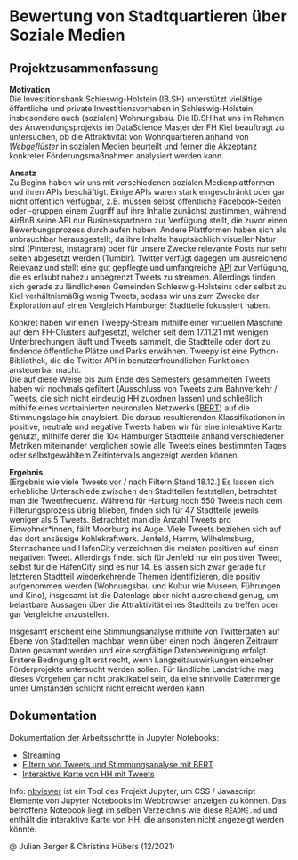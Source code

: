 # Bewertung von Stadtquartieren über Soziale Medien

## Projektzusammenfassung

**Motivation** \
Die Investitionsbank Schleswig-Holstein (IB.SH) unterstützt vielältige öffentliche und private Investitionsvorhaben in Schleswig-Holstein, insbesondere auch (sozialen) Wohnungsbau. Die IB.SH hat uns im Rahmen des Anwendungsprojekts im DataScience Master der FH Kiel beauftragt zu untersuchen, ob die Attraktivität von Wohnquartieren anhand von *Webgeflüster* in sozialen Medien beurteilt und ferner die Akzeptanz konkreter Förderungsmaßnahmen analysiert werden kann. 

**Ansatz** \
Zu Beginn haben wir uns mit verschiedenen sozialen Medienplattformen und ihren APIs beschäftigt. Einige APIs waren stark eingeschränkt oder gar nicht öffentlich verfügbar, z.B. müssen selbst öffentliche Facebook-Seiten oder -gruppen einem Zugriff auf ihre Inhalte zunächst zustimmen, während AirBnB seine API nur Businesspartnern zur Verfügung stellt, die zuvor einen Bewerbungsprozess durchlaufen haben. Andere Plattformen haben sich als unbrauchbar herausgestellt, da ihre Inhalte hauptsächlich visueller Natur sind (Pinterest, Instagram) oder für unsere Zwecke relevante Posts nur sehr selten abgesetzt werden (Tumblr). 
Twitter verfügt dagegen um ausreichend Relevanz und stellt eine gut gepflegte und umfangreiche [API](https://developer.twitter.com/en/docs/twitter-api) zur Verfügung, die es erlaubt nahezu unbegrenzt Tweets zu streamen. 
Allerdings finden sich gerade zu ländlicheren Gemeinden Schleswig-Holsteins oder selbst zu Kiel verhältnismäßig wenig Tweets, sodass wir uns zum Zwecke der Exploration auf einen Vergleich Hamburger Stadtteile fokussiert haben. 

Konkret haben wir einen Tweepy-Stream mithilfe einer virtuellen Maschine auf dem FH-Clusters aufgesetzt, welcher seit dem 17.11.21 mit wenigen Unterbrechungen läuft und Tweets sammelt, die Stadtteile oder dort zu findende öffentliche Plätze und Parks erwähnen. Tweepy ist eine Python-Bibliothek, die die Twitter API in benutzerfreundlichen Funktionen ansteuerbar macht. \
Die auf diese Weise bis zum Ende des Semesters gesammelten Tweets haben wir nochmals gefiltert (Ausschluss von Tweets zum Bahnverkehr / Tweets, die sich nicht eindeutig HH zuordnen lassen) und schließlich mithilfe eines vortrainierten neuronalen Netzwerks ([BERT](https://huggingface.co/docs/transformers/model_doc/bert?highlight=berttokenizer)) auf die Stimmungslage hin anaylsiert. Die daraus resultierenden Klassifikationen in positive, neutrale und negative Tweets haben wir für eine interaktive Karte genutzt, mithilfe derer die 104 Hamburger Stadtteile anhand verschiedener Metriken miteinander verglichen  sowie alle Tweets eines bestimmten Tages oder selbstgewähltem Zeitintervalls angezeigt werden können. 

**Ergebnis** \
[Ergebnis wie viele Tweets vor / nach Filtern Stand 18.12.] Es lassen sich erhebliche Unterschiede zwischen den Stadtteilen feststellen, betrachtet man die Tweetfrequenz. Während für Harburg noch 550 Tweets nach dem Filterungsprozess übrig blieben, finden sich für 47 Stadtteile jeweils weniger als 5 Tweets. Betrachtet man die Anzahl Tweets pro Einwohner\*innen, fällt Moorburg ins Auge. Viele Tweets beziehen sich auf das dort ansässige Kohlekraftwerk. Jenfeld, Hamm, Wilhelmsburg, Sternschanze und HafenCity verzeichnen die meisten positiven auf einen negativen Tweet. Allerdings findet sich für Jenfeld nur ein positiver Tweet, selbst für die HafenCity sind es nur 14. Es lassen sich zwar gerade für letzteren Stadtteil wiederkehrende Themen identifizieren, die positiv aufgenommen werden (Wohnungsbau und Kultur wie Museen, Führungen und Kino), insgesamt ist die Datenlage aber nicht ausreichend genug, um belastbare Aussagen über die Attraktivität eines Stadtteils zu treffen oder gar Vergleiche anzustellen. 

Insgesamt erscheint eine Stimmungsanalyse mithilfe von Twitterdaten auf Ebene von Stadtteilen machbar, wenn über einen noch längeren Zeitraum Daten gesammt werden und eine sorgfältige Datenbereinigung erfolgt. Erstere Bedingung gilt erst recht, wenn Langzeitauswirkungen einzelner Förderprojekte untersucht werden sollen.
Für ländliche Landstriche mag dieses Vorgehen gar nicht praktikabel sein, da eine sinnvolle Datenmenge unter Umständen schlicht nicht erreicht werden kann. 

## Dokumentation

Dokumentation der Arbeitsschritte in Jupyter Notebooks:
- [Streaming](https://github.com/jaebjgh/application-project/blob/main/tweets_hh/TwitterAPI/Streaming/demo_streaming_tweepy.ipynb)
- [Filtern von Tweets und Stimmungsanalyse mit BERT](https://github.com/jaebjgh/application-project/blob/main/tweets_hh/Sentiment/tweet_processing.ipynb) 
- [Interaktive Karte von HH mit Tweets](https://nbviewer.org/github/jaebjgh/application-project/blob/main/Viz_Demo.ipynb)

Info: [nbviewer](https://blog.jupyter.org/rendering-notebooks-on-github-f7ac8736d686) ist ein Tool des Projekt Jupyter, um CSS / Javascript Elemente von Jupyter Notebooks im Webbrowser anzeigen zu können. Das betroffene Notebook liegt im selben Verzeichnis wie diese `README.md` und enthält die interaktive Karte von HH, die ansonsten nicht angezeigt werden könnte.


@ Julian Berger & Christina Hübers (12/2021)
